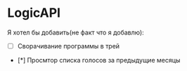 # LogicAPI
Я хотел бы добавить(не факт что я добавлю):

- [ ] Сворачивание программы в трей
- [*] Просмтор списка голосов за предыдущие месяцы
